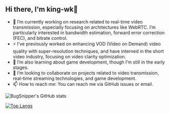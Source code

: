 ## Hi there, I'm king-wk👋

- 🔭 I’m currently working on research related to real-time video transmission, especially focusing on architectures like WebRTC. I’m particularly interested in bandwidth estimation, forward error correction (FEC), and bitrate control.
- ⚡ I’ve previously worked on enhancing VOD (Video on Demand) video quality with super-resolution techniques, and have interned in the short video industry, focusing on video clarity optimization.
- 🌱 I’m also learning about game development, though I’m still in the early stages.
- 👯 I’m looking to collaborate on projects related to video transmission, real-time streaming technologies, and game development.
- 📫 How to reach me: You can reach me via GitHub issues or email.

![BugSnipper's GitHub stats](https://github-readme-stats-git-master-king-wks-projects.vercel.app/api?username=king-wk&show_icons=true&theme=ambient_gradient&count_private=true)

[![Top Langs](https://github-readme-stats-git-master-king-wks-projects.vercel.app/api/top-langs/?username=king-wk&theme=ambient_gradient&layout=compact)](https://github.com/anuraghazra/github-readme-stats)
